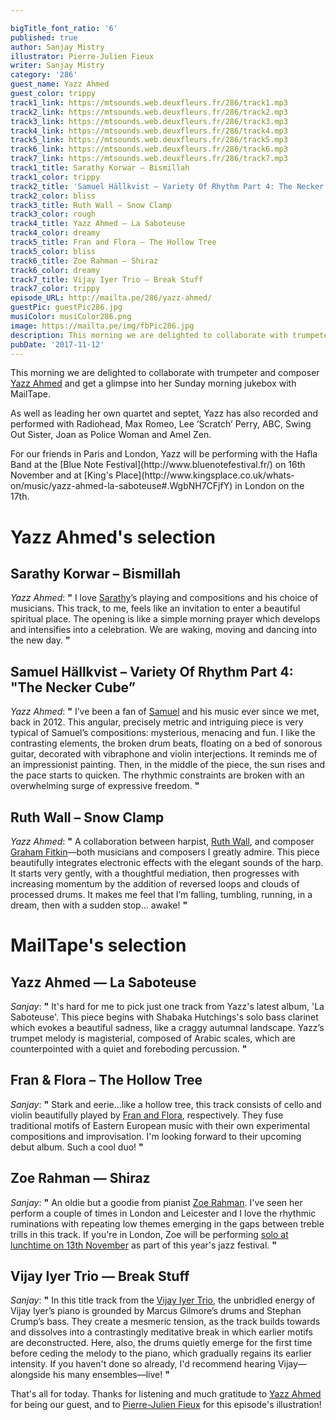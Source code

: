```yaml
---

bigTitle_font_ratio: '6'
published: true
author: Sanjay Mistry
illustrator: Pierre-Julien Fieux
writer: Sanjay Mistry
category: '286'
guest_name: Yazz Ahmed
guest_color: trippy
track1_link: https://mtsounds.web.deuxfleurs.fr/286/track1.mp3
track2_link: https://mtsounds.web.deuxfleurs.fr/286/track2.mp3
track3_link: https://mtsounds.web.deuxfleurs.fr/286/track3.mp3
track4_link: https://mtsounds.web.deuxfleurs.fr/286/track4.mp3
track5_link: https://mtsounds.web.deuxfleurs.fr/286/track5.mp3
track6_link: https://mtsounds.web.deuxfleurs.fr/286/track6.mp3
track7_link: https://mtsounds.web.deuxfleurs.fr/286/track7.mp3
track1_title: Sarathy Korwar – Bismillah
track1_color: trippy
track2_title: 'Samuel Hällkvist – Variety Of Rhythm Part 4: The Necker Cube'
track2_color: bliss
track3_title: Ruth Wall – Snow Clamp
track3_color: rough
track4_title: Yazz Ahmed – La Saboteuse
track4_color: dreamy
track5_title: Fran and Flora – The Hollow Tree
track5_color: bliss
track6_title: Zoe Rahman – Shiraz
track6_color: dreamy
track7_title: Vijay Iyer Trio – Break Stuff
track7_color: trippy
episode_URL: http://mailta.pe/286/yazz-ahmed/
guestPic: guestPic286.jpg
musiColor: musiColor286.png
image: https://mailta.pe/img/fbPic286.jpg
description: This morning we are delighted to collaborate with trumpeter and composer Yazz Ahmed and get a glimpse into her Sunday morning jukebox with MailTape.
pubDate: '2017-11-12'
---
```

This morning we are delighted to collaborate with trumpeter and composer [Yazz Ahmed](http://yazzahmed.com/) and get a glimpse into her Sunday morning jukebox with MailTape.
<p>As well as leading her own quartet and septet, Yazz has also recorded and performed with Radiohead, Max Romeo, Lee ‘Scratch’ Perry, ABC, Swing Out Sister, Joan as Police Woman and Amel Zen.
<p>For our friends in Paris and London, Yazz will be performing with the Hafla Band at the [Blue Note Festival](http://www.bluenotefestival.fr/) on 16th November and at [King's Place](http://www.kingsplace.co.uk/whats-on/music/yazz-ahmed-la-saboteuse#.WgbNH7CFjfY) in London on the 17th.


# Yazz Ahmed's selection



## Sarathy Korwar – Bismillah
_Yazz Ahmed_: **"** I love [Sarathy](http://www.sarathykorwar.com/)’s playing and compositions and his choice of musicians. This track, to me, feels like an invitation to enter a beautiful spiritual place. The opening is like a simple morning prayer which develops and intensifies into a celebration. We are waking, moving and dancing into the new day. **"** 

## Samuel Hällkvist – Variety Of Rhythm Part 4: "The Necker Cube”
_Yazz Ahmed_: **"** I’ve been a fan of [Samuel](http://samuelhallkvist.com/) and his music ever since we met, back in 2012. This angular, precisely metric and intriguing piece is very typical of Samuel’s compositions: mysterious, menacing and fun. I like the contrasting elements, the broken drum beats, floating on a bed of sonorous guitar, decorated with vibraphone and violin interjections. It reminds me of an impressionist painting. Then, in the middle of the piece, the sun rises and the pace starts to quicken. The rhythmic constraints are broken with an overwhelming surge of expressive freedom. **"** 

## Ruth Wall – Snow Clamp
_Yazz Ahmed_: **"** A collaboration between harpist, [Ruth Wall](http://sound-scotland.co.uk/profile/wall-ruth), and composer [Graham Fitkin](http://fitkin.com/)—both musicians and composers I greatly admire. This piece beautifully integrates electronic effects with the elegant sounds of the harp. It starts very gently, with a thoughtful mediation, then progresses with increasing momentum by the addition of reversed loops and clouds of processed drums. It makes me feel that I’m falling, tumbling, running, in a dream, then with a sudden stop… awake! **"** 


# MailTape's selection

## Yazz Ahmed — La Saboteuse
_Sanjay_: **"** It's hard for me to pick just one track from Yazz's latest album, 'La Saboteuse'. This piece begins with Shabaka Hutchings's solo bass clarinet which evokes a beautiful sadness, like a craggy autumnal landscape. Yazz’s trumpet melody is magisterial, composed of Arabic scales, which are counterpointed with a quiet and foreboding percussion. **"** 

## Fran & Flora – The Hollow Tree
_Sanjay_: **"** Stark and eerie...like a hollow tree, this track consists of cello and violin beautifully played by [Fran and Flora](https://www.franandflora.com/), respectively. They fuse traditional motifs of Eastern European music with their own experimental compositions and improvisation. I'm looking forward to their upcoming debut album. Such a cool duo! **"** 

## Zoe Rahman — Shiraz
_Sanjay_: **"** An oldie but a goodie from pianist [Zoe Rahman](http://www.zoerahman.com/). I've seen her perform a couple of times in London and Leicester and I love the rhythmic ruminations with repeating low themes emerging in the gaps between treble trills in this track. If you're in London, Zoe will be performing [solo at lunchtime on 13th November](https://www.pizzaexpresslive.com/whats-on/zoe-rahman) as part of this year's jazz festival. **"** 

## Vijay Iyer Trio — Break Stuff
_Sanjay_: **"** In this title track from the [Vijay Iyer Trio](http://vijay-iyer.com/), the unbridled energy of Vijay Iyer’s piano is grounded by Marcus Gilmore’s drums and Stephan Crump’s bass. They create a mesmeric tension, as the track builds towards and dissolves into a contrastingly meditative break in which earlier motifs are deconstructed. Here, also, the drums quietly emerge for the first time before ceding the melody to the piano, which gradually regains its earlier intensity. If you haven't done so already, I'd recommend hearing Vijay—alongside his many ensembles—live! **"** 

That's all for today. Thanks for listening and much gratitude to [Yazz Ahmed](http://yazzahmed.com/) for being our guest, and to [Pierre-Julien Fieux](http://pierrejulienfieux.com/) for this episode's illustration!
